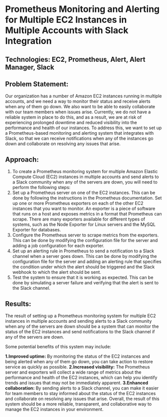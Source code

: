 # Prometheus Monitoring and Alerting for Multiple EC2 Instances in Multiple Accounts with Slack Integration

## Technologies: EC2, Prometheus, Alert, Alert Manager, Slack

## Problem Statement: 
Our organization has a number of Amazon EC2 instances running in multiple accounts, and we need a way to monitor their status and receive alerts when any of them go down. We also want to be able to easily collaborate with our team members when issues arise. Currently, we do not have a reliable system in place to do this, and as a result, we are at risk of experiencing prolonged downtime and reduced visibility into the performance and health of our instances. To address this, we want to set up a Prometheus-based monitoring and alerting system that integrates with Slack, so that we can receive notifications when any of the instances go down and collaborate on resolving any issues that arise.

## Approach:
1. To create a Prometheus monitoring system for multiple Amazon Elastic Compute Cloud (EC2) instances in multiple accounts and send alerts to a Slack community when any of the servers are down, you will need to perform the following steps:
2. Set up a Prometheus server on one of the EC2 instances. This can be done by following the instructions in the Prometheus documentation.
Set up one or more Prometheus exporters on each of the other EC2 instances that you want to monitor. An exporter is a piece of software that runs on a host and exposes metrics in a format that Prometheus can scrape. There are many exporters available for different types of systems, such as the Node Exporter for Linux servers and the MySQL Exporter for databases.
3. Configure the Prometheus server to scrape metrics from the exporters. This can be done by modifying the configuration file for the server and adding a job configuration for each exporter.
4. Set up an alerting rule in Prometheus to send a notification to a Slack channel when a server goes down. This can be done by modifying the configuration file for the server and adding an alerting rule that specifies the condition under which the alert should be triggered and the Slack webhook to which the alert should be sent.
5. Test the system to ensure that it is working as expected. This can be done by simulating a server failure and verifying that the alert is sent to the Slack channel.
## Results:
The result of setting up a Prometheus monitoring system for multiple EC2 instances in multiple accounts and sending alerts to a Slack community when any of the servers are down should be a system that can monitor the status of the EC2 instances and send notifications to the Slack channel if any of the servers are down. 

Some potential benefits of this system may include: 

**1.Improved uptime:** By monitoring the status of the EC2 instances and being alerted when any of them go down, you can take action to restore service as quickly as possible. 
**2.Increased visibility:** The Prometheus server and exporters will collect a wide range of metrics about the performance and health of the EC2 instances, which can help you identify trends and issues that may not be immediately apparent. 
**3.Enhanced collaboration:** By sending alerts to a Slack channel, you can make it easier for team members to stay informed about the status of the EC2 instances and collaborate on resolving any issues that arise. 
Overall, the result of this system should be a more reliable, transparent, and collaborative way to manage the EC2 instances in your environment.

